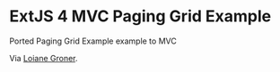 # ExtJS 4 MVC Paging Grid Example #

Ported Paging Grid Example example to MVC

Via [Loiane Groner](http://loianegroner.com/).
